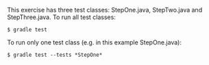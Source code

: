 This exercise has three test classes: StepOne.java, StepTwo.java and StepThree.java. To run all test classes:
```
$ gradle test
```

To run only one test class (e.g. in this example StepOne.java):
```
$ gradle test --tests *StepOne*
```